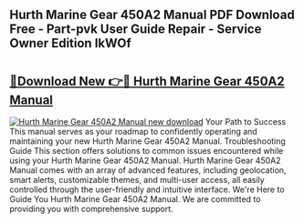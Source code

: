 ## Hurth Marine Gear 450A2 Manual PDF Download Free - Part-pvk User Guide Repair - Service Owner Edition IkWOf

# <h2><a href="http://bc52173.oget.top/?id=Hurth+Marine+Gear+450A2+Manual">🔗Download New 👉🔴 Hurth Marine Gear 450A2 Manual</a></h2>

[![Hurth Marine Gear 450A2 Manual new download](https://i.imgur.com/5g1atiW.png)](http://bc52173.oget.top/?id=Hurth+Marine+Gear+450A2+Manual)
Your Path to Success This manual serves as your roadmap to confidently operating and maintaining your new Hurth Marine Gear 450A2 Manual. Troubleshooting Guide This section offers solutions to common issues encountered while using your Hurth Marine Gear 450A2 Manual. Hurth Marine Gear 450A2 Manual comes with an array of advanced features, including geolocation, smart alerts, customizable themes, and multi-user access, all easily controlled through the user-friendly and intuitive interface. We're Here to Guide You Hurth Marine Gear 450A2 Manual. We are committed to providing you with comprehensive support.
